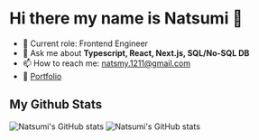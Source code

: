 # Hi there my name is Natsumi 👋

- 🔭 Current role: Frontend Engineer
- 💬 Ask me about **Typescript, React, Next.js, SQL/No-SQL DB**
- 📫 How to reach me: natsmy.1211@gmail.com
- 🎨 [Portfolio](https://www.notion.so/natsumih/Natsumi-H-s-Portfolio-b60b2867b5aa4ebea9c7cdee04d628c1)

## My Github Stats
![Natsumi's GitHub stats](https://github-readme-stats-git-master-my-team-4707e471.vercel.app/api?username=natsumi-h&layout=compact&theme=cobalt)
![Natsumi's GitHub stats](https://github-readme-stats-git-master-my-team-4707e471.vercel.app/api/top-langs/?username=natsumi-h&layout=compact&theme=cobalt)
